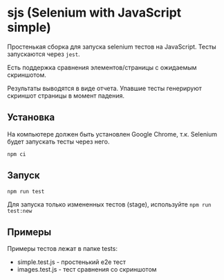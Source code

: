 # sjs (Selenium with JavaScript simple)
Простенькая сборка для запуска selenium тестов на JavaScript.
Тесты запускаются через `jest`.

Есть поддержка сравнения элементов/страницы с ожидаемым скриншотом.

Результаты выводятся в виде отчета. Упавшие тесты генерируют скриншот страницы в момент падения.

## Установка
На компьютере должен быть установлен Google Chrome, т.к. Selenium будет запускать тесты через него.

`npm ci`

## Запуск
`npm run test`

Для запуска только измененных тестов (stage), используйте `npm run test:new`

## Примеры
Примеры тестов лежат в папке tests:
- simple.test.js - простенький e2e тест
- images.test.js - тест сравнения со скриншотом
